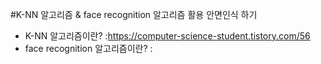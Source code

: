 #K-NN 알고리즘 & face recognition 알고리즘 활용 안면인식 하기

* K-NN 알고리즘이란? :https://computer-science-student.tistory.com/56
* face recognition 알고리즘이란? : 
